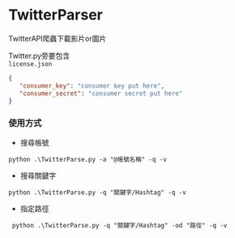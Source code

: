 # TwitterParser
 TwitterAPI爬蟲下載影片or圖片

 Twitter.py旁要包含<br>
 `license.json`
 ```json
 {
    "consumer_key": "consumer key put here",
    "consumer_secret": "consumer secret put here"
 }
 ```

### 使用方式

- 搜尋帳號
 ```
 python .\TwitterParse.py -a "@帳號名稱" -q -v
 ```

- 搜尋關鍵字
 ```
 python .\TwitterParse.py -q "關鍵字/Hashtag" -q -v
 ```

- 指定路徑
```
 python .\TwitterParse.py -q "關鍵字/Hashtag" -od "路徑" -q -v
```